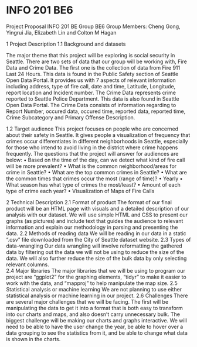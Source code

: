 # INFO 201 BE6
Project Proposal
INFO 201 BE	 Group BE6
Group Members: Cheng Gong, Yingrui Jia, Elizabeth Lin and Colton M Hagan

1 Project Description
1.1 Background and datasets

The major theme that this project will be exploring is social security in Seattle. There are two sets of data that our group will be working with, Fire Data and Crime Data. The first one is the collection of data from Fire 911 Last 24 Hours. This data is found in the Public Safety section of Seattle Open Data Portal. It provides us with 7 aspects of relevant information including address, type of fire call, date and time, Latitude, Longitude, report location and Incident number. The Crime Data represents crime reported to Seattle Police Department. This data is also found in Seattle Open Data Portal. The Crime Data consists of information regarding to Report Number, occured data, occured time, reported data, reported time, Crime Subcategory and Primary Offense Description. 

1.2 Target audience
This project focuses on people who are concerned about their safety in Seattle. It gives people a visualization of frequency that crimes occur differentiates in different neighborhoods in Seattle, especially for those who intend to avoid living in the district where crime happens frequently.
The questions that the project will answer for audiences are below:
	•	Based on the time of the day, can we detect what kind of fire call will be more prevalent?
	•	What is the common neighborhood/areas for crime in Seattle?
	•	What are the top common crimes in Seattle?
	•	What are the common times that crimes occur the most (range of time)?
	•	Yearly
	•	What season has what type of crimes the most/least?
	•	Amount of each type of crime each year?
	•	Visualization of Maps of Fire Calls



2 Technical Description
2.1 Format of product 
The format of our final product will be an HTML page with visuals and a detailed description of our analysis with our dataset. We will use simple HTML and CSS to present our graphs (as pictures) and include text that guides the audience to relevant information and explain our methodology in parsing and presenting the data.
2.2 Methods of reading data
We will be reading in our data in a static “.csv” file downloaded from the City of Seattle dataset website.
2.3 Types of data-wrangling
Our data wrangling will involve reformatting the gathered data by filtering out the data we will not be using to reduce the size of the data. We will also further reduce the size of the bulk data by only selecting relevant columns.  
2.4 Major libraries 
The major libraries that we will be using to program our project are “ggplot2” for the graphing elements, “tidyr” to make it easier to work with the data, and “mapproj” to help manipulate the map size.
2.5 Statistical analysis or machine learning
We are not planning to use either statistical analysis or machine learning in our project.
2.6 Challenges 
There are several major challenges that we will be facing. The first will be manipulating the data to get it into a format that is both easy to transform into our charts and maps, and also doesn’t carry unnecessary bulk. The biggest challenge will be making our charts and graphs interactive. We will need to be able to have the user change the year, be able to hover over a data grouping to see the statistics from it, and be able to change what data is shown in the charts.
